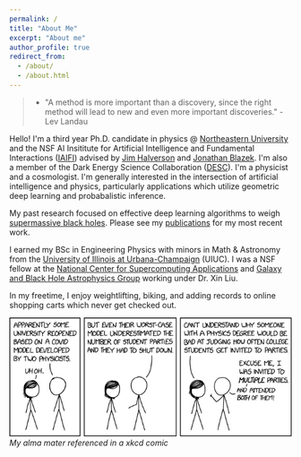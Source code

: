 ```yaml
---
permalink: /
title: "About Me"
excerpt: "About me"
author_profile: true
redirect_from:
  - /about/
  - /about.html
---
```

> * "A method is more important than a discovery, since the right method will lead to new and even more important discoveries." - Lev Landau

Hello! I'm a third year Ph.D. candidate in physics @ [Northeastern University](https://www.northeastern.edu) and the NSF AI Insititute for Artificial Intelligence and Fundamental Interactions ([IAIFI](https://iaifi.org)) advised by [Jim Halverson](http://www.jhhalverson.com) and [Jonathan Blazek](https://cos.northeastern.edu/people/jonathan-blazek/). I'm also a member of the Dark Energy Science Collaboration ([DESC](https://lsstdesc.org)). I'm a physicist and a cosmologist. I'm generally interested in the intersection of artificial intelligence and physics, particularly applications which utilize geometric deep learning and probabalistic inference.

My past research focused on effective deep learning algorithms to weigh [supermassive black holes](https://www.youtube.com/watch?v=Xsp3_a-PMTw). Please see my [publications](https://snehjp2.github.io/publications/) for my most recent work.

I earned my BSc in Engineering Physics with minors in Math & Astronomy from the [University of Illinois at Urbana-Champaign](https://illinois.edu) (UIUC). I was a NSF fellow at the [National Center for Supercomputing Applications](http://www.ncsa.illinois.edu) and [Galaxy and Black Hole Astrophysics Group](https://publish.illinois.edu/liu-group/) working under Dr. Xin Liu.

In my freetime, I enjoy weightlifting, biking, and adding records to online shopping carts which never get checked out.

![UIUC Covid predictions](/files/university_covid_model.png)
*My alma mater referenced in a xkcd comic*
